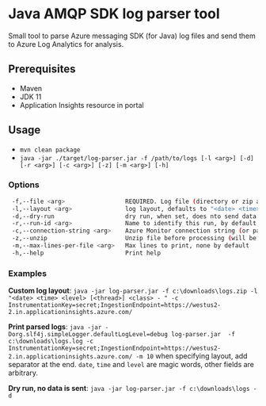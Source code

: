 # Java AMQP SDK log parser tool

Small tool to parse Azure messaging SDK (for Java) log files and send them to Azure Log Analytics for analysis.

## Prerequisites

- Maven
- JDK 11
- Application Insights resource in portal

## Usage

- `mvn clean package`
- `java -jar ./target/log-parser.jar -f /path/to/logs [-l <arg>] [-d] [-r <arg>] [-c <arg>] [-z] [-m <arg>] [-h]`

### Options

```bash
 -f,--file <arg>                 REQUIRED. Log file (directory or zip archive) name
 -l,--layout <arg>               log layout, defaults to "<date> <time> <level> <thread> <class> ". Message is the last one and not specified in the layout.
 -d,--dry-run                    dry run, when set, does nto send data to Log Analytics and parses first 2 lines of each file
 -r,--run-id <arg>               Name to identify this run, by default fileName is used. Parser will add unique id.
 -c,--connection-string <arg>    Azure Monitor connection string (or pass it in APPLICATIONINSIGHTS_CONNECTION_STRING env var). If not set, it will be a dry-run
 -z,--unzip                      Unzip file before processing (will be done if file extension is 'zip')
 -m,--max-lines-per-file <arg>   Max lines to print, none by default
 -h,--help                       Print help
```

### Examples

**Custom log layout**:
`java -jar log-parser.jar -f c:\downloads\logs.zip -l "<date> <time> <level> [<thread>] <class> - " -c InstrumentationKey=secret;IngestionEndpoint=https://westus2-2.in.applicationinsights.azure.com/`

**Print parsed logs**:
`java -jar -Dorg.slf4j.simpleLogger.defaultLogLevel=debug log-parser.jar  -f c:\downloads\logs.log -c InstrumentationKey=secret;IngestionEndpoint=https://westus2-2.in.applicationinsights.azure.com/ -m 10`
when specifying layout, add separator at the end. `date`, `time` and `level` are magic words, other fields are arbitrary.

**Dry run, no data is sent**: `java -jar log-parser.jar -f c:\downloads\logs -d`
